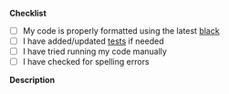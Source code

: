 <!--If it's just a typo fix, or a very small change, just describe it in 1-2 sentences
here and ignore everything below-->

**Checklist**

- [ ] My code is properly formatted using the latest [black](https://github.com/psf/black) <!--Don't worry if you don't know what this is, the formatting checks will still pass-->
- [ ] I have added/updated [tests](https://github.com/hedythedev/starcli/tree/main/tests) if needed <!--pytest-->
- [ ] I have tried running my code manually <!-- run using `python3 -m starcli` -->
- [ ] I have checked for spelling errors <!--The code will be run through codespell-->
<!--
  Please mark this PR as draft if it is still work in progess
  and feel free to add to this checklist if you like
-->


**Description**


<!--
- Clearly describe the changes you made
- include before/after screenshots IF NEEDED
- if this pull request can close an issue when merged, link to it here uisng 'resolves #0' or 'closes #0'
More info: https://docs.github.com/en/github/managing-your-work-on-github/linking-a-pull-request-to-an-issue#linking-a-pull-request-to-an-issue-using-a-keyword
-->

